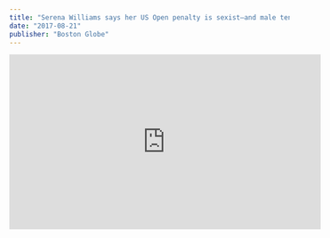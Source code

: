 ```yaml
---
title: "Serena Williams says her US Open penalty is sexist—and male tennis players agree. Don't believe them? Watch."
date: "2017-08-21"
publisher: "Boston Globe"
---
```


<iframe src="https://www.facebook.com/plugins/video.php?href=https%3A%2F%2Fwww.facebook.com%2Fglobe%2Fvideos%2F243973866266571%2F&width=560&show_text=false&height=314&appId" width="560" height="314" style="border:none;overflow:hidden" scrolling="no" frameborder="0" allowTransparency="true" allow="encrypted-media" allowFullScreen="true" title="Serena Williams says her US Open penalty is sexist"></iframe>